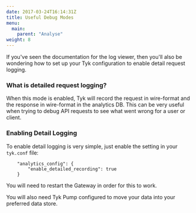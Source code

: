```yaml
---
date: 2017-03-24T16:14:31Z
title: Useful Debug Modes
menu:
  main:
    parent: "Analyse"
weight: 8 
---
```


If you've seen the documentation for the log viewer, then you'll also be wondering how to set up your Tyk configuration to enable detail request logging.

### What is detailed request logging?

When this mode is enabled, Tyk will record the request in wire-format and the response in wire-format in the analytics DB. This can be very useful when trying to debug API requests to see what went wrong for a user or client.

### Enabling Detail Logging

To enable detail logging is very simple, just enable the setting in your `tyk.conf` file:

```{.copyWrapper}
    "analytics_config": {
        "enable_detailed_recording": true
    }
```

You will need to restart the Gateway in order for this to work.

You will also need Tyk Pump configured to move your data into your preferred data store.

